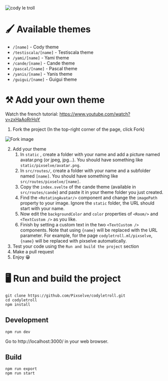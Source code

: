 ![cody le troll](https://imgur.com/eFv8MYD.png)

# 🖌 Available themes

- `/[name]` - Cody theme
- `/testiscala/[name]` - Testiscala theme
- `/yami/[name]` - Yami theme
- `/cande/[name]` - Cande theme
- `/pascal/[name]` - Pascal theme
- `/yanis/[name]` - Yanis theme
- `/guigui/[name]` - Guigui theme

# ⚒ Add your own theme

Watch the french tutorial: https://www.youtube.com/watch?v=zxHaAoRrHoY

1. Fork the project (In the top-right corner of the page, click Fork)
   
![Fork image](https://docs.github.com/assets/images/help/repository/fork_button.jpg)

2. Add your theme
   1. In `static` , create a folder with your name and add a picture named avatar.png (or jpeg, jpg...). You should have something like `static/pixselve/avatar.png`.
   2. In `src/routes/`, create a folder with your name and a subfolder named `[name]`. You should have something like `src/routes/pixselve/[name]`.
   3. Copy the `index.svelte` of the cande theme (available in `src/routes/cande`) and paste it in your theme folder you just created.
   4. Find the `<RotatingAvatar/>` component and change the `imagePath` property to your image. Ignore the `static` folder, the URL should start with your name.
   5. Now edit the `backgroundColor` and `color` properties of `<Room/>` and `<TextCustom />` as you like.
   6. Finish by setting a custom text in the two `<TextCustom />` components. Note that using `{name}` will be replaced with the URL parameter. For example, for the page `codyletroll.ml/pixselve`, `{name}` will be replaced with pixselve automatically.
3. Test your code using the `Run and build the project` section
4. Make a pull request
5. Enjoy 😁

# 🖥 Run and build the project
```shell
git clone https://github.com/Pixselve/codyletroll.git
cd codyletroll
npm install
```
## Development 


```shell
npm run dev
```

Go to http://localhost:3000/ in your web browser.


## Build
```shell
npm run export
npm run start
```
